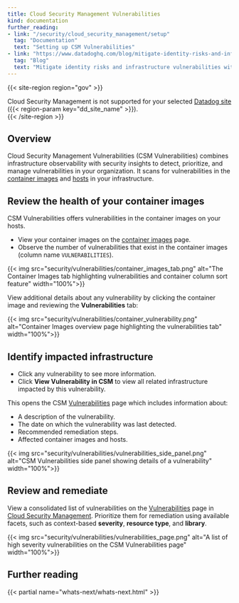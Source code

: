 ```yaml
---
title: Cloud Security Management Vulnerabilities
kind: documentation
further_reading:
- link: "/security/cloud_security_management/setup"
  tag: "Documentation"
  text: "Setting up CSM Vulnerabilities"
- link: "https://www.datadoghq.com/blog/mitigate-identity-risks-and-infrastructure-vulnerabilities-with-datadog/"
  tag: "Blog"
  text: "Mitigate identity risks and infrastructure vulnerabilities with Datadog Cloud Security Management"
---
```


{{< site-region region="gov" >}}
<div class="alert alert-warning">Cloud Security Management is not supported for your selected <a href="/getting_started/site">Datadog site</a> ({{< region-param key="dd_site_name" >}}).</div>
{{< /site-region >}}

## Overview

Cloud Security Management Vulnerabilities (CSM Vulnerabilities) combines infrastructure observability with security insights to detect, prioritize, and manage vulnerabilities in your organization. It scans for vulnerabilities in the [container images][2] and [hosts][4] in your infrastructure.

## Review the health of your container images
CSM Vulnerabilities offers vulnerabilities in the container images on your hosts.

- View your container images on the [container images][2] page. 
- Observe the number of vulnerabilities that exist in the container images (column name `VULNERABILITIES`).

{{< img src="security/vulnerabilities/container_images_tab.png" alt="The Container Images tab highlighting vulnerabilities and container column sort feature" width="100%">}}

View additional details about any vulnerability by clicking the container image and reviewing the **Vulnerabilities** tab:

{{< img src="security/vulnerabilities/container_vulnerability.png" alt="Container Images overview page highlighting the vulnerabilities tab" width="100%">}}

## Identify impacted infrastructure

- Click any vulnerability to see more information. 
- Click **View Vulnerability in CSM** to view all related infrastructure impacted by this vulnerability.

This opens the CSM [Vulnerabilities][1] page which includes information about: 

- A description of the vulnerability.
- The date on which the vulnerability was last detected.
- Recommended remediation steps.
- Affected container images and hosts.

{{< img src="security/vulnerabilities/vulnerabilities_side_panel.png" alt="CSM Vulnerabilities side panel showing details of a vulnerability" width="100%">}}

## Review and remediate

View a consolidated list of vulnerabilities on the [Vulnerabilities][1] page in [Cloud Security Management][3]. Prioritize them for remediation using available facets, such as context-based **severity**, **resource type**, and **library**.

{{< img src="security/vulnerabilities/vulnerabilities_page.png" alt="A list of high severity vulnerabilities on the CSM Vulnerabilities page" width="100%">}}

[1]: https://app.datadoghq.com/security/infra-vulnerability
[2]: https://app.datadoghq.com/containers/images
[3]: https://app.datadoghq.com/security/csm
[4]: https://app.datadoghq.com/security/infra-vulnerability?query=asset_type%3AHost&group=none

## Further reading

{{< partial name="whats-next/whats-next.html" >}}